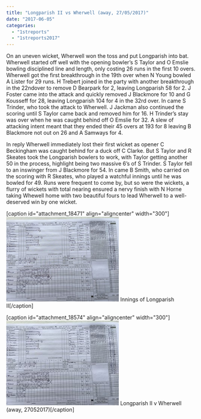 ```yaml
---
title: "Longparish II vs Wherwell (away, 27/05/2017)"
date: "2017-06-05"
categories: 
  - "1streports"
  - "1streports2017"
---
```


On an uneven wicket, Wherwell won the toss and put Longparish into bat. Wherwell started off well with the opening bowler’s S Taylor and O Emslie bowling disciplined line and length, only costing 26 runs in the first 10 overs. Wherwell got the first breakthrough in the 19th over when N Young bowled A Lister for 29 runs. H Trebert joined in the party with another breakthrough in the 22ndover to remove D Bearpark for 2, leaving Longparish 58 for 2. J Foster came into the attack and quickly removed J Blackmore for 10 and G Kousseff for 28, leaving Longparish 104 for 4 in the 32rd over. In came S Trinder, who took the attack to Wherwell. J Jackman also continued the scoring until S Taylor came back and removed him for 16. H Trinder’s stay was over when he was caught behind off O Emslie for 32. A slew of attacking intent meant that they ended their 45 overs at 193 for 8 leaving B Blackmore not out on 26 and A Samways for 4.

In reply Wherwell immediately lost their first wicket as opener C Beckingham was caught behind for a duck off C Clarke. But S Taylor and R Skeates took the Longparish bowlers to work, with Taylor getting another 50 in the process, highlight being two massive 6’s of S Trinder. S Taylor fell to an inswinger from J Blackmore for 54. In came B Smith, who carried on the scoring with R Skeates, who played a watchful innings until he was bowled for 49. Runs were frequent to come by, but so were the wickets, a flurry of wickets with total nearing ensured a nervy finish with N Horne taking Whewell home with two beautiful fours to lead Wherwell to a well-deserved win by one wicket.

\[caption id="attachment\_18471" align="aligncenter" width="300"\][![](images/WhatsApp-Image-2017-05-28-at-20.11.36-300x225.jpeg)](https://www.wherwellcc.co.uk/wp-content/uploads/2017/06/WhatsApp-Image-2017-05-28-at-20.11.36.jpeg) Innings of Longparish II\[/caption\]

\[caption id="attachment\_18574" align="aligncenter" width="300"\][![](images/Longparish-II-v-Wherwell-away-27052017-300x225.jpeg)](https://www.wherwellcc.co.uk/wp-content/uploads/2017/06/Longparish-II-v-Wherwell-away-27052017.jpeg) Longparish II v Wherwell (away, 27052017)\[/caption\]
